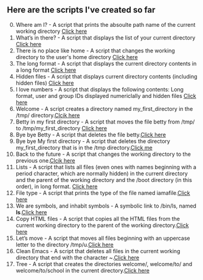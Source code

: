  ## Here are the scripts I've created so far ##


0. Where am I? - A script that prints the absoulte path name of the current working directory [Click here](https://github.com/Klajdi2004/holbertonschool-shell/blob/main/basics/0-current_working_directory) 
1. What’s in there? - A script that displays the list of your current directory [Click here](https://github.com/Klajdi2004/holbertonschool-shell/blob/main/basics/1-listit)
2. There is no place like home - A script that changes the working directory to the user's home directory [Click here](https://github.com/Klajdi2004/holbertonschool-shell/blob/main/basics/2-bring_me_home)
3. The long format - A script that displays the current directory contents in a long format [Click here](https://github.com/Klajdi2004/holbertonschool-shell/blob/main/basics/3-listfiles)
4. Hidden files - A script that displays current directory contents (including hidden files) [Click here](https://github.com/Klajdi2004/holbertonschool-shell/blob/main/basics/4-listmorefiles)
5. I love numbers - A script that displays the following contents: Long format, user and group IDs displayed numericlally and hidden files [Click here](https://github.com/Klajdi2004/holbertonschool-shell/blob/main/basics/5-listfilesdigitonly)
6. Welcome - A script creates a directory named my_first_directory in the /tmp/ directory.[Clcik here](https://github.com/Klajdi2004/holbertonschool-shell/blob/main/basics/6-firstdirectory)
7. Betty in my first directory - A script that moves the file betty from /tmp/ to /tmp/my_first_directory [Click here](https://github.com/Klajdi2004/holbertonschool-shell/blob/main/basics/7-movethatfile)
8. Bye bye Betty - A script that deletes the file betty.[Click here](https://github.com/Klajdi2004/holbertonschool-shell/blob/main/basics/8-firstdelete)
9. Bye bye My first directory - A script that deletes the directory my_first_directory that is in the /tmp directory.[Click me](https://github.com/Klajdi2004/holbertonschool-shell/blob/main/basics/9-firstdirdeletion)
10. Back to the future - A script that changes the working directory to the previous one.[Clcik here](https://github.com/Klajdi2004/holbertonschool-shell/blob/main/basics/10-back)
11. Lists - A script that lists all files (even ones with names beginning with a period character, which are normally hidden) in the current directory and the parent of the working directory and the /boot directory (in this order), in long format. [Click here](https://github.com/Klajdi2004/holbertonschool-shell/blob/main/basics/11-lists)
12. File type - A script that prints the type of the file named iamafile.[Click here](https://github.com/Klajdi2004/holbertonschool-shell/blob/main/basics/12-file_type)
13. We are symbols, and inhabit symbols - A symbolic link to /bin/ls, named __ls__.[Click here](https://github.com/Klajdi2004/holbertonschool-shell/blob/main/basics/13-symbolic_link)
14. Copy HTML files - A script that copies all the HTML files from the current working directory to the parent of the working directory.[Click here](https://github.com/Klajdi2004/holbertonschool-shell/blob/main/basics/14-copy_html)
15. Let’s move - A script that moves all files beginning with an uppercase letter to the directory /tmp/u.[Click here](https://github.com/Klajdi2004/holbertonschool-shell/blob/main/basics/15-lets_move)
16. Clean Emacs - A script that deletes all files in the current working directory that end with the character ~.[Click here](https://github.com/Klajdi2004/holbertonschool-shell/blob/main/basics/16-clean_emacs)
17. Tree - A script that creates the directories welcome/, welcome/to/ and welcome/to/school in the current directory.[Click here](https://github.com/Klajdi2004/holbertonschool-shell/blob/main/basics/17-tree)

